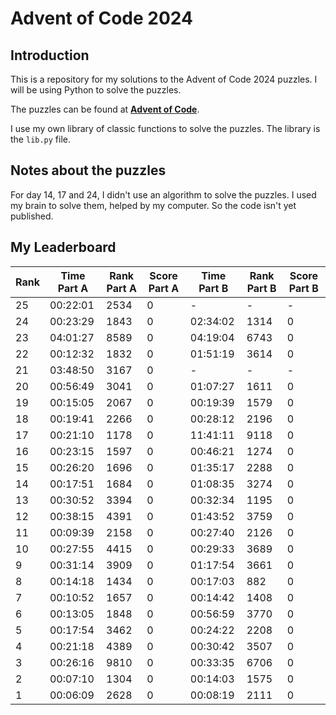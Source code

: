 # Advent of Code 2024

## Introduction

This is a repository for my solutions to the Advent of Code 2024 puzzles. I will be using Python to solve the puzzles. 

The puzzles can be found at [**Advent of Code**](https://adventofcode.com/).

I use my own library of classic functions to solve the puzzles. The library is the `lib.py` file.

## Notes about the puzzles

For day 14, 17 and 24, I didn't use an algorithm to solve the puzzles. I used my brain to solve them, helped by my computer. So the code isn't yet published.

## My Leaderboard

| Rank | Time Part A | Rank Part A | Score Part A | Time Part B | Rank Part B | Score Part B |
|------|-------------|-------------|--------------|-------------|-------------|--------------|
|25 |   00:22:01|  2534   | 0 |         -  |    -  |  - |
|24 |   00:23:29|  1843   | 0 |  02:34:02  | 1314  |  0 |
|23 |   04:01:27|  8589   | 0 |  04:19:04  | 6743  |  0 |
|22 |   00:12:32|  1832   | 0 |  01:51:19  | 3614  |  0 |
|21 |   03:48:50|  3167   | 0 |         -  |    -  |  - |
|20 |   00:56:49|  3041   | 0 |  01:07:27  | 1611  |  0 |
|19 |   00:15:05|  2067   | 0 |  00:19:39  | 1579  |  0 |
|18 |   00:19:41|  2266   | 0 |  00:28:12  | 2196  |  0 |
|17 |   00:21:10|  1178   | 0 |  11:41:11  | 9118  |  0 |
|16 |   00:23:15|  1597   | 0 |  00:46:21  | 1274  |  0 |
|15 |   00:26:20|  1696   | 0 |  01:35:17  | 2288  |  0 |
|14 |   00:17:51|  1684   | 0 |  01:08:35  | 3274  |  0 |
|13 |   00:30:52|  3394   | 0 |  00:32:34  | 1195  |  0 |
|12 |   00:38:15|  4391   | 0 |  01:43:52  | 3759  |  0 |
|11 |   00:09:39|  2158   | 0 |  00:27:40  | 2126  |  0 |
|10 |   00:27:55|  4415   | 0 |  00:29:33  | 3689  |  0 |
| 9 |   00:31:14|  3909   | 0 |  01:17:54  | 3661  |  0 |
| 8 |   00:14:18|  1434   | 0 |  00:17:03  |  882  |  0 |
| 7 |   00:10:52|  1657   | 0 |  00:14:42  | 1408  |  0 |
| 6 |   00:13:05|  1848   | 0 |  00:56:59  | 3770  |  0 |
| 5 |   00:17:54|  3462   | 0 |  00:24:22  | 2208  |  0 |
| 4 |   00:21:18|  4389   | 0 |  00:30:42  | 3507  |  0 |
| 3 |   00:26:16|  9810   | 0 |  00:33:35  | 6706  |  0 |
| 2 |   00:07:10|  1304   | 0 |  00:14:03  | 1575  |  0 |
| 1 |   00:06:09|  2628   | 0 |  00:08:19  | 2111  |  0 |